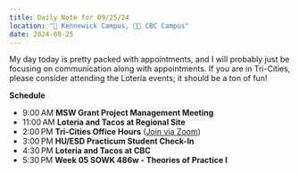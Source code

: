 ```yaml
---
title: Daily Note for 09/25/24
location: "🏫 Kennewick Campus, 🌃🏫 CBC Campus"
date: 2024-09-25
---
```

My day today is pretty packed with appointments, and I will probably just be focusing on communication along with appointments. If you are in Tri-Cities, please consider attending the Loteria events; it should be a ton of fun!

**Schedule**
- 9:00 AM **MSW Grant Project Management Meeting**
- 11:00 AM **Loteria and Tacos at Regional Site**
- 2:00 PM **Tri-Cities Office Hours** ([Join via Zoom](https://heritage.zoom.us/my/dr.jacob))
- 3:00 PM **HU/ESD Practicum Student Check-In**
- 4:30 PM **Loteria and Tacos at CBC**
- 5:30 PM **Week 05 SOWK 486w - Theories of Practice I**